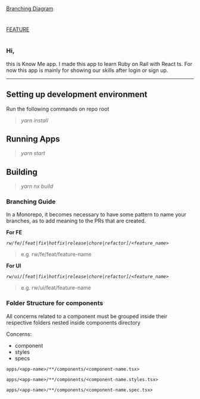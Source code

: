[Branching Diagram](https://app.diagrams.net/#G1M2D-E3kYp3eJ8nh9VBtSrSacnBPrBrdm)
#
[FEATURE](https://docs.google.com/document/d/1yl9_YcareOgYXOy1AfCAiB1tejD6-XeAJ9LHVjZfQ7Y/edit)
#
### Hi,
this is Know Me app. I made this app to learn Ruby on Rail with React ts. For now 
this app is mainly for showing our skills after login or sign up.

***

## Setting up development environment
Run the following commands on repo root
> _yarn install_


## Running Apps

> _yarn start_

## Building


> _yarn nx build_



### Branching Guide
In a Monorepo, it becomes necessary to have some pattern to name your branches, as to add meaning to the PRs that are created.


**For FE**

_`rw/fe/[feat|fix|hotfix|release|chore|refactor]/<feature_name>`_

> e.g.  rw/fe/feat/feature-name

**For UI**

_`rw/ui/[feat|fix|hotfix|release|chore|refactor]/<feature_name>`_

> e.g. rw/ui/feat/feature-name


### Folder Structure for components

All concerns related to a component must be grouped inside their respective folders nested inside components directory

Concerns:
* component
* styles
* specs

`apps/<app-name>/**/components/<component-name.tsx>`

`apps/<app-name>/**/components/<component-name.styles.tsx>`

`apps/<app-name>/**/components/<component-name.spec.tsx>`
